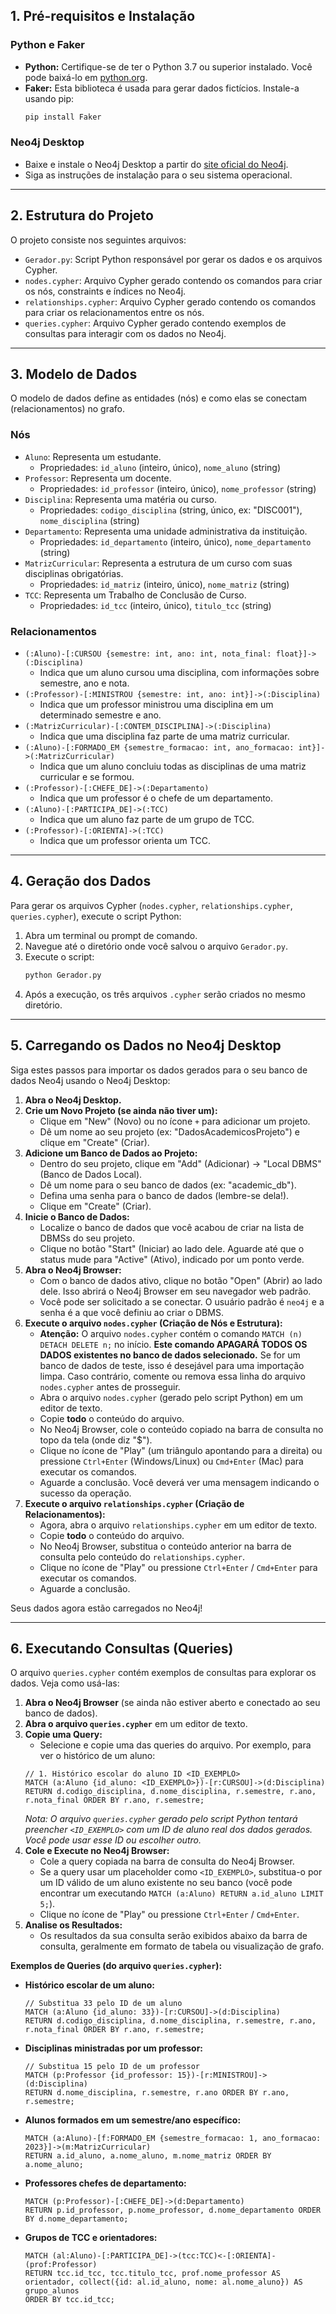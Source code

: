 ## 1. Pré-requisitos e Instalação

### Python e Faker

*   **Python:** Certifique-se de ter o Python 3.7 ou superior instalado. Você pode baixá-lo em [python.org](https://www.python.org/downloads/).
*   **Faker:** Esta biblioteca é usada para gerar dados fictícios. Instale-a usando pip:
    ```bash
    pip install Faker
    ```

### Neo4j Desktop

*   Baixe e instale o Neo4j Desktop a partir do [site oficial do Neo4j](https://neo4j.com/download/).
*   Siga as instruções de instalação para o seu sistema operacional.

---

## 2. Estrutura do Projeto

O projeto consiste nos seguintes arquivos:

*   `Gerador.py`: Script Python responsável por gerar os dados e os arquivos Cypher.
*   `nodes.cypher`: Arquivo Cypher gerado contendo os comandos para criar os nós, constraints e índices no Neo4j.
*   `relationships.cypher`: Arquivo Cypher gerado contendo os comandos para criar os relacionamentos entre os nós.
*   `queries.cypher`: Arquivo Cypher gerado contendo exemplos de consultas para interagir com os dados no Neo4j.

---

## 3. Modelo de Dados

O modelo de dados define as entidades (nós) e como elas se conectam (relacionamentos) no grafo.

### Nós

*   `Aluno`: Representa um estudante.
    *   Propriedades: `id_aluno` (inteiro, único), `nome_aluno` (string)
*   `Professor`: Representa um docente.
    *   Propriedades: `id_professor` (inteiro, único), `nome_professor` (string)
*   `Disciplina`: Representa uma matéria ou curso.
    *   Propriedades: `codigo_disciplina` (string, único, ex: "DISC001"), `nome_disciplina` (string)
*   `Departamento`: Representa uma unidade administrativa da instituição.
    *   Propriedades: `id_departamento` (inteiro, único), `nome_departamento` (string)
*   `MatrizCurricular`: Representa a estrutura de um curso com suas disciplinas obrigatórias.
    *   Propriedades: `id_matriz` (inteiro, único), `nome_matriz` (string)
*   `TCC`: Representa um Trabalho de Conclusão de Curso.
    *   Propriedades: `id_tcc` (inteiro, único), `titulo_tcc` (string)

### Relacionamentos

*   `(:Aluno)-[:CURSOU {semestre: int, ano: int, nota_final: float}]->(:Disciplina)`
    *   Indica que um aluno cursou uma disciplina, com informações sobre semestre, ano e nota.
*   `(:Professor)-[:MINISTROU {semestre: int, ano: int}]->(:Disciplina)`
    *   Indica que um professor ministrou uma disciplina em um determinado semestre e ano.
*   `(:MatrizCurricular)-[:CONTEM_DISCIPLINA]->(:Disciplina)`
    *   Indica que uma disciplina faz parte de uma matriz curricular.
*   `(:Aluno)-[:FORMADO_EM {semestre_formacao: int, ano_formacao: int}]->(:MatrizCurricular)`
    *   Indica que um aluno concluiu todas as disciplinas de uma matriz curricular e se formou.
*   `(:Professor)-[:CHEFE_DE]->(:Departamento)`
    *   Indica que um professor é o chefe de um departamento.
*   `(:Aluno)-[:PARTICIPA_DE]->(:TCC)`
    *   Indica que um aluno faz parte de um grupo de TCC.
*   `(:Professor)-[:ORIENTA]->(:TCC)`
    *   Indica que um professor orienta um TCC.

---

## 4. Geração dos Dados

Para gerar os arquivos Cypher (`nodes.cypher`, `relationships.cypher`, `queries.cypher`), execute o script Python:

1.  Abra um terminal ou prompt de comando.
2.  Navegue até o diretório onde você salvou o arquivo `Gerador.py`.
3.  Execute o script:
    ```bash
    python Gerador.py
    ```
4.  Após a execução, os três arquivos `.cypher` serão criados no mesmo diretório.

---

## 5. Carregando os Dados no Neo4j Desktop

Siga estes passos para importar os dados gerados para o seu banco de dados Neo4j usando o Neo4j Desktop:

1.  **Abra o Neo4j Desktop.**
2.  **Crie um Novo Projeto (se ainda não tiver um):**
    *   Clique em "New" (Novo) ou no ícone `+` para adicionar um projeto.
    *   Dê um nome ao seu projeto (ex: "DadosAcademicosProjeto") e clique em "Create" (Criar).
3.  **Adicione um Banco de Dados ao Projeto:**
    *   Dentro do seu projeto, clique em "Add" (Adicionar) -> "Local DBMS" (Banco de Dados Local).
    *   Dê um nome para o seu banco de dados (ex: "academic_db").
    *   Defina uma senha para o banco de dados (lembre-se dela!).
    *   Clique em "Create" (Criar).
4.  **Inicie o Banco de Dados:**
    *   Localize o banco de dados que você acabou de criar na lista de DBMSs do seu projeto.
    *   Clique no botão "Start" (Iniciar) ao lado dele. Aguarde até que o status mude para "Active" (Ativo), indicado por um ponto verde.
5.  **Abra o Neo4j Browser:**
    *   Com o banco de dados ativo, clique no botão "Open" (Abrir) ao lado dele. Isso abrirá o Neo4j Browser em seu navegador web padrão.
    *   Você pode ser solicitado a se conectar. O usuário padrão é `neo4j` e a senha é a que você definiu ao criar o DBMS.
6.  **Execute o arquivo `nodes.cypher` (Criação de Nós e Estrutura):**
    *   **Atenção:** O arquivo `nodes.cypher` contém o comando `MATCH (n) DETACH DELETE n;` no início. **Este comando APAGARÁ TODOS OS DADOS existentes no banco de dados selecionado.** Se for um banco de dados de teste, isso é desejável para uma importação limpa. Caso contrário, comente ou remova essa linha do arquivo `nodes.cypher` antes de prosseguir.
    *   Abra o arquivo `nodes.cypher` (gerado pelo script Python) em um editor de texto.
    *   Copie **todo** o conteúdo do arquivo.
    *   No Neo4j Browser, cole o conteúdo copiado na barra de consulta no topo da tela (onde diz "$").
    *   Clique no ícone de "Play" (um triângulo apontando para a direita) ou pressione `Ctrl+Enter` (Windows/Linux) ou `Cmd+Enter` (Mac) para executar os comandos.
    *   Aguarde a conclusão. Você deverá ver uma mensagem indicando o sucesso da operação.
7.  **Execute o arquivo `relationships.cypher` (Criação de Relacionamentos):**
    *   Agora, abra o arquivo `relationships.cypher` em um editor de texto.
    *   Copie **todo** o conteúdo do arquivo.
    *   No Neo4j Browser, substitua o conteúdo anterior na barra de consulta pelo conteúdo do `relationships.cypher`.
    *   Clique no ícone de "Play" ou pressione `Ctrl+Enter` / `Cmd+Enter` para executar os comandos.
    *   Aguarde a conclusão.

Seus dados agora estão carregados no Neo4j!

---

## 6. Executando Consultas (Queries)

O arquivo `queries.cypher` contém exemplos de consultas para explorar os dados. Veja como usá-las:

1.  **Abra o Neo4j Browser** (se ainda não estiver aberto e conectado ao seu banco de dados).
2.  **Abra o arquivo `queries.cypher`** em um editor de texto.
3.  **Copie uma Query:**
    *   Selecione e copie uma das queries do arquivo. Por exemplo, para ver o histórico de um aluno:
      ```cypher
      // 1. Histórico escolar do aluno ID <ID_EXEMPLO>
      MATCH (a:Aluno {id_aluno: <ID_EXEMPLO>})-[r:CURSOU]->(d:Disciplina)
      RETURN d.codigo_disciplina, d.nome_disciplina, r.semestre, r.ano, r.nota_final ORDER BY r.ano, r.semestre;
      ```
      *Nota: O arquivo `queries.cypher` gerado pelo script Python tentará preencher `<ID_EXEMPLO>` com um ID de aluno real dos dados gerados. Você pode usar esse ID ou escolher outro.*
4.  **Cole e Execute no Neo4j Browser:**
    *   Cole a query copiada na barra de consulta do Neo4j Browser.
    *   Se a query usar um placeholder como `<ID_EXEMPLO>`, substitua-o por um ID válido de um aluno existente no seu banco (você pode encontrar um executando `MATCH (a:Aluno) RETURN a.id_aluno LIMIT 5;`).
    *   Clique no ícone de "Play" ou pressione `Ctrl+Enter` / `Cmd+Enter`.
5.  **Analise os Resultados:**
    *   Os resultados da sua consulta serão exibidos abaixo da barra de consulta, geralmente em formato de tabela ou visualização de grafo.

**Exemplos de Queries (do arquivo `queries.cypher`):**

*   **Histórico escolar de um aluno:**
    ```cypher
    // Substitua 33 pelo ID de um aluno
    MATCH (a:Aluno {id_aluno: 33})-[r:CURSOU]->(d:Disciplina)
    RETURN d.codigo_disciplina, d.nome_disciplina, r.semestre, r.ano, r.nota_final ORDER BY r.ano, r.semestre;
    ```
*   **Disciplinas ministradas por um professor:**
    ```cypher
    // Substitua 15 pelo ID de um professor
    MATCH (p:Professor {id_professor: 15})-[r:MINISTROU]->(d:Disciplina)
    RETURN d.nome_disciplina, r.semestre, r.ano ORDER BY r.ano,     r.semestre;
    ```
*   **Alunos formados em um semestre/ano específico:**
    ```cypher
    MATCH (a:Aluno)-[f:FORMADO_EM {semestre_formacao: 1, ano_formacao: 2023}]->(m:MatrizCurricular)
    RETURN a.id_aluno, a.nome_aluno, m.nome_matriz ORDER BY a.nome_aluno;
    ```
*   **Professores chefes de departamento:**
    ```cypher
    MATCH (p:Professor)-[:CHEFE_DE]->(d:Departamento)
    RETURN p.id_professor, p.nome_professor, d.nome_departamento ORDER BY d.nome_departamento;
    ```
*   **Grupos de TCC e orientadores:**
    ```cypher
    MATCH (al:Aluno)-[:PARTICIPA_DE]->(tcc:TCC)<-[:ORIENTA]-(prof:Professor)
    RETURN tcc.id_tcc, tcc.titulo_tcc, prof.nome_professor AS orientador, collect({id: al.id_aluno, nome: al.nome_aluno}) AS grupo_alunos
    ORDER BY tcc.id_tcc;
    ```

